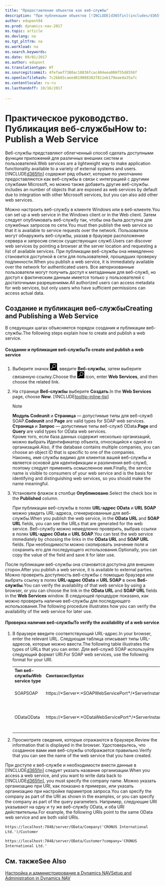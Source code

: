 ```yaml
---
title: "Предоставление объектов как веб-службы"
description: "При публикации объектов [!INCLUDE[d365fin](includes/d365fin_md.md)] в виде веб-служб они сразу же становятся доступными по сети."
author: edupont04
ms.prod: dynamics-nav-2017
ms.topic: article
ms.devlang: na
ms.tgt_pltfrm: na
ms.workload: na
ms.search.keywords: 
ms.date: 09/01/2017
ms.author: edupont
ms.translationtype: HT
ms.sourcegitcommit: 4fefaef7380ac10836fcac404eea006f55d8556f
ms.openlocfilehash: 7c2bb65caeed819088382f811eb179eaeda35a7c
ms.contentlocale: ru-ru
ms.lasthandoff: 10/16/2017

---
```

# <a name="how-to-publish-a-web-service"></a><span data-ttu-id="177b0-103">Практическое руководство. Публикация веб-службы</span><span class="sxs-lookup"><span data-stu-id="177b0-103">How to: Publish a Web Service</span></span>
<span data-ttu-id="177b0-104">Веб-службы представляют облегченный способ сделать доступными функции приложений для различных внешних систем и пользователей.</span><span class="sxs-lookup"><span data-stu-id="177b0-104">Web services are a lightweight way to make application functionality available to a variety of external systems and users.</span></span> [!INCLUDE[d365fin](includes/d365fin_md.md)]<span data-ttu-id="177b0-105"> содержит ряд объект, которые по умолчанию предоставляются как веб-службы в связи с интеграцией с другими службами Microsoft, но можно также добавить другие веб-службы.</span><span class="sxs-lookup"><span data-stu-id="177b0-105"> includes an number of objects that are exposed as web services by default due to integration with other Microsoft services, but you can also add other web services.</span></span>  

<span data-ttu-id="177b0-106">Можно настроить веб-службу в клиенте Windows или в веб-клиенте.</span><span class="sxs-lookup"><span data-stu-id="177b0-106">You can set up a web service in the Windows client or in the Web client.</span></span> <span data-ttu-id="177b0-107">Затем следует опубликовать веб-службу так, чтобы она была доступна для служебных запросов по сети.</span><span class="sxs-lookup"><span data-stu-id="177b0-107">You must then publish the web service so that it is available to service requests over the network.</span></span> <span data-ttu-id="177b0-108">Пользователи могут обнаружить веб-службы, указав в браузере расположение сервера и запросив список существующих служб.</span><span class="sxs-lookup"><span data-stu-id="177b0-108">Users can discover web services by pointing a browser at the server location and requesting a list of available services.</span></span> <span data-ttu-id="177b0-109">При публикации веб-службы она немедленно становится доступной в сети для пользователей, прошедших проверку подлинности.</span><span class="sxs-lookup"><span data-stu-id="177b0-109">When you publish a web service, it is immediately available over the network for authenticated users.</span></span> <span data-ttu-id="177b0-110">Все авторизованные пользователи могут получить доступ к метаданным для веб-служб, но доступ к фактическим данным имеется только у пользователей с достаточными разрешениями.</span><span class="sxs-lookup"><span data-stu-id="177b0-110">All authorized users can access metadata for web services, but only users who have sufficient permissions can access actual data.</span></span>

## <a name="creating-and-publishing-a-web-service"></a><span data-ttu-id="177b0-111">Создание и публикация веб-службы</span><span class="sxs-lookup"><span data-stu-id="177b0-111">Creating and Publishing a Web Service</span></span>  
 <span data-ttu-id="177b0-112">В следующих шагах объясняется порядок создания и публикации веб-службы.</span><span class="sxs-lookup"><span data-stu-id="177b0-112">The following steps explain how to create and publish a web service.</span></span>  

#### <a name="to-create-and-publish-a-web-service"></a><span data-ttu-id="177b0-113">Создание и публикация веб-службы</span><span class="sxs-lookup"><span data-stu-id="177b0-113">To create and publish a web service</span></span>  

1.  <span data-ttu-id="177b0-114">Выберите значок ![Поиск страницы или отчета](media/ui-search/search_small.png "Значок поиска страницы или отчета"), введите **Веб-службы**, затем выберите связанную ссылку.</span><span class="sxs-lookup"><span data-stu-id="177b0-114">Choose the ![Search for Page or Report](media/ui-search/search_small.png "Search for Page or Report icon") icon, enter **Web Services**, and then choose the related link.</span></span>  

2.  <span data-ttu-id="177b0-115">На странице **Веб-службы** выберите **Создать**.</span><span class="sxs-lookup"><span data-stu-id="177b0-115">In the **Web Services** page, choose **New**.</span></span> [!INCLUDE[tooltip-inline-tip](includes/tooltip-inline-tip_md.md)]  

    > [!NOTE]  
    >  <span data-ttu-id="177b0-116">**Модуль Codeunit** и **Страница** — допустимые типы для веб-служб SOAP.</span><span class="sxs-lookup"><span data-stu-id="177b0-116">**Codeunit** and **Page** are valid types for SOAP web services.</span></span> <span data-ttu-id="177b0-117">**Страница** и **Запрос** — допустимые типы веб-служб OData.</span><span class="sxs-lookup"><span data-stu-id="177b0-117">**Page** and **Query** are valid types for OData web services.</span></span>  
    <span data-ttu-id="177b0-118">Кроме того, если база данных содержит несколько организаций, можно выбрать Идентификатор объекта, относящийся к одной из организаций.</span><span class="sxs-lookup"><span data-stu-id="177b0-118">Also, if the database contains multiple companies, you can choose an object ID that is specific to one of the companies.</span></span>  
    <span data-ttu-id="177b0-119">Наконец, имя службы видимо для клиентов вашей веб-службы и является основой для идентификации и различения веб-служб, поэтому следует применять осмысленное имя.</span><span class="sxs-lookup"><span data-stu-id="177b0-119">Finally, the service name is visible to consumers of your web service and is the basis for identifying and distinguishing web services, so you should make the name meaningful.</span></span>

3.  <span data-ttu-id="177b0-120">Установите флажок в столбце **Опубликовано**.</span><span class="sxs-lookup"><span data-stu-id="177b0-120">Select the check box in the **Published** column.</span></span>  

     <span data-ttu-id="177b0-121">При публикации веб-службы в полях **URL-адрес OData** и **URL SOAP** можно увидеть URL-адреса, сгенерированные для веб-службы.</span><span class="sxs-lookup"><span data-stu-id="177b0-121">When you publish the web service, in the **OData URL** and **SOAP URL** fields, you can see the URLs that are generated for the web service.</span></span> <span data-ttu-id="177b0-122">Веб-службу можно немедленно проверить, выбрав ссылки в полях **URL-адрес OData** и **URL SOAP**.</span><span class="sxs-lookup"><span data-stu-id="177b0-122">You can test the web service immediately by choosing the links in the **OData URL** and **SOAP URL** fields.</span></span> <span data-ttu-id="177b0-123">При необходимости можно скопировать значение поля и сохранить его для последующего использования.</span><span class="sxs-lookup"><span data-stu-id="177b0-123">Optionally, you can copy the value of the field and save it for later use.</span></span>  

<span data-ttu-id="177b0-124">После публикации веб-службы она становится доступна для внешних сторон.</span><span class="sxs-lookup"><span data-stu-id="177b0-124">After you publish a web service, it is available to external parties.</span></span> <span data-ttu-id="177b0-125">Можно проверить доступность веб-службы с помощью браузера или выбрать ссылку в полях **URL-адрес OData** и **URL SOAP** в окне **Веб-службы**.</span><span class="sxs-lookup"><span data-stu-id="177b0-125">You can verify the availability of that web service by using a browser, or you can choose the link in the **OData URL** and **SOAP URL** fields in the **Web Services** window.</span></span> <span data-ttu-id="177b0-126">В следующей процедуре показано, как можно проверить наличие веб-службы для последующего использования.</span><span class="sxs-lookup"><span data-stu-id="177b0-126">The following procedure illustrates how you can verify the availability of the web service for later use.</span></span>  

#### <a name="to-verify-the-availability-of-a-web-service"></a><span data-ttu-id="177b0-127">Проверка наличия веб-службы</span><span class="sxs-lookup"><span data-stu-id="177b0-127">To verify the availability of a web service</span></span>  

1.  <span data-ttu-id="177b0-128">В браузере введите соответствующий URL-адрес.</span><span class="sxs-lookup"><span data-stu-id="177b0-128">In your browser, enter the relevant URL.</span></span> <span data-ttu-id="177b0-129">Следующая таблица описывает типы URL-адресов, которые можно ввести.</span><span class="sxs-lookup"><span data-stu-id="177b0-129">The following table illustrates the types of URLs that you can enter.</span></span> <span data-ttu-id="177b0-130">Для веб-служб SOAP используйте следующий формат URI.</span><span class="sxs-lookup"><span data-stu-id="177b0-130">For SOAP web services, use the following format for your URI.</span></span>  

    <table>
    <tr>
    <th><span data-ttu-id="177b0-131">Тип веб-службы</span><span class="sxs-lookup"><span data-stu-id="177b0-131">Web service type</span></span></th>
    <th><span data-ttu-id="177b0-132">Синтаксис</span><span class="sxs-lookup"><span data-stu-id="177b0-132">Syntax</span></span></th>
    <th><span data-ttu-id="177b0-133">Пример</span><span class="sxs-lookup"><span data-stu-id="177b0-133">Example</span></span></th>
    </tr>
    <tr>
    <td><span data-ttu-id="177b0-134">SOAP</span><span class="sxs-lookup"><span data-stu-id="177b0-134">SOAP</span></span></td>
    <td><span data-ttu-id="177b0-135">https://*Server*:*SOAPWebServicePort*/*ServerInstance*/WS/*CompanyName*/salesDocuments/</span><span class="sxs-lookup"><span data-stu-id="177b0-135">https://*Server*:*SOAPWebServicePort*/*ServerInstance*/WS/*CompanyName*/salesDocuments/</span></span></td>
    <td><span data-ttu-id="177b0-136">https://mycompany.financials.dynamics.com:7047/MS/WS/MyCompany/Page/salesDocuments?tenant=mycompany.financials.dynamics.com</span><span class="sxs-lookup"><span data-stu-id="177b0-136">https://mycompany.financials.dynamics.com:7047/MS/WS/MyCompany/Page/salesDocuments?tenant=mycompany.financials.dynamics.com</span></span></td>
    </tr>
    <tr>
    <td><span data-ttu-id="177b0-137">OData</span><span class="sxs-lookup"><span data-stu-id="177b0-137">OData</span></span></td>
    <td><span data-ttu-id="177b0-138">https://*Server*:*ODataWebServicePort*/*ServerInstance*/OData/Company('*CompanyName*')</span><span class="sxs-lookup"><span data-stu-id="177b0-138">https://*Server*:*ODataWebServicePort*/*ServerInstance*/OData/Company('*CompanyName*')</span></span></td>
    <td><span data-ttu-id="177b0-139">https://MyCompany.financials.dynamics.com:7048/MS/OData/Company('MyCompany')/salesDocuments?tenant=MyCompany.financials.dynamics.com</span><span class="sxs-lookup"><span data-stu-id="177b0-139">https://MyCompany.financials.dynamics.com:7048/MS/OData/Company('MyCompany')/salesDocuments?tenant=MyCompany.financials.dynamics.com</span></span>

         The company name is case-sensitive.</td>
    </tr>
    </table>

2.  <span data-ttu-id="177b0-140">Просмотрите сведения, которые отражаются в браузере.</span><span class="sxs-lookup"><span data-stu-id="177b0-140">Review the information that is displayed in the browser.</span></span> <span data-ttu-id="177b0-141">Удостоверьтесь, что созданное вами имя веб-службы отображается правильно.</span><span class="sxs-lookup"><span data-stu-id="177b0-141">Verify that you can see the name of the web service that you have created.</span></span>  

 <span data-ttu-id="177b0-142">При доступе к веб-службе и необходимости внести данные в [!INCLUDE[d365fin](includes/d365fin_md.md)] следует указать название организации.</span><span class="sxs-lookup"><span data-stu-id="177b0-142">When you access a web service, and you want to write data back to [!INCLUDE[d365fin](includes/d365fin_md.md)], you must specify the company name.</span></span> <span data-ttu-id="177b0-143">Можно указать организацию при URI, как показано в примерах, или указать организацию при настройке параметров запроса.</span><span class="sxs-lookup"><span data-stu-id="177b0-143">You can specify the company as part of the URI as shown in the examples, or you can specify the company as part of the query parameters.</span></span> <span data-ttu-id="177b0-144">Например, следующие URI указывают на одну и ту же веб-службу OData, и оба URI действительны.</span><span class="sxs-lookup"><span data-stu-id="177b0-144">For example, the following URIs point to the same OData web service and are both valid URIs.</span></span>  

```  
https://localhost:7048/server/OData/Company('CRONUS International Ltd.')/Customer  
```  

```  
https://localhost:7048/server/OData/Customer?company='CRONUS International Ltd.'  
```  

## <a name="see-also"></a><span data-ttu-id="177b0-145">См. также</span><span class="sxs-lookup"><span data-stu-id="177b0-145">See Also</span></span>  
[<span data-ttu-id="177b0-146">Настройка и администрирование в Dynamics NAV</span><span class="sxs-lookup"><span data-stu-id="177b0-146">Setup and Administration in Dynamics NAV</span></span>](admin-setup-and-administration.md)  

